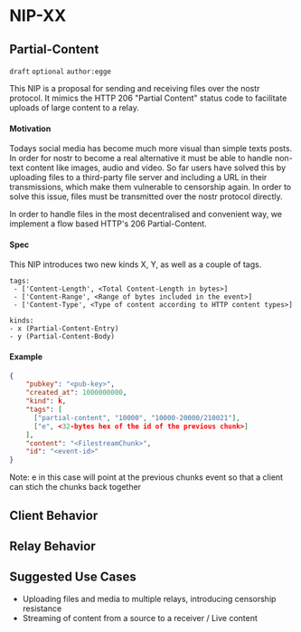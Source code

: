 NIP-XX
======

Partial-Content
-----------------------------------

`draft` `optional` `author:egge`

This NIP is a proposal for sending and receiving files over the nostr protocol. It mimics the HTTP 206 "Partial Content" status code to facilitate uploads of large content to a relay.

#### Motivation

Todays social media has become much more visual than simple texts posts. In order for nostr to become a real alternative it must be able to handle non-text content like images, audio and video. So far users have solved this by uploading files to a third-party file server and including a URL in their transmissions, which make them vulnerable to censorship again. In order to solve this issue, files must be transmitted over the nostr protocol directly.

In order to handle files in the most decentralised and convenient way, we implement a flow based HTTP's 206 Partial-Content.

#### Spec

This NIP introduces two new kinds X, Y, as well as a couple of tags.

```
tags:
 - ['Content-Length', <Total Content-Length in bytes>] 
 - ['Content-Range', <Range of bytes included in the event>] 
 - ['Content-Type', <Type of content according to HTTP content types>] 

kinds:
- x (Partial-Content-Entry)
- y (Partial-Content-Body)
```

#### Example

```json
{
    "pubkey": "<pub-key>",
    "created_at": 1000000000,
    "kind": k,
    "tags": [
      ["partial-content", "10000", "10000-20000/210021"],
      ["e", <32-bytes hex of the id of the previous chunk>]
    ],
    "content": "<FilestreamChunk>",
    "id": "<event-id>"
}
```

Note: e in this case will point at the previous chunks event so that a client can stich the chunks back together

Client Behavior
---------------

Relay Behavior
--------------

Suggested Use Cases
-------------------

* Uploading files and media to multiple relays, introducing censorship resistance
* Streaming of content from a source to a receiver / Live content